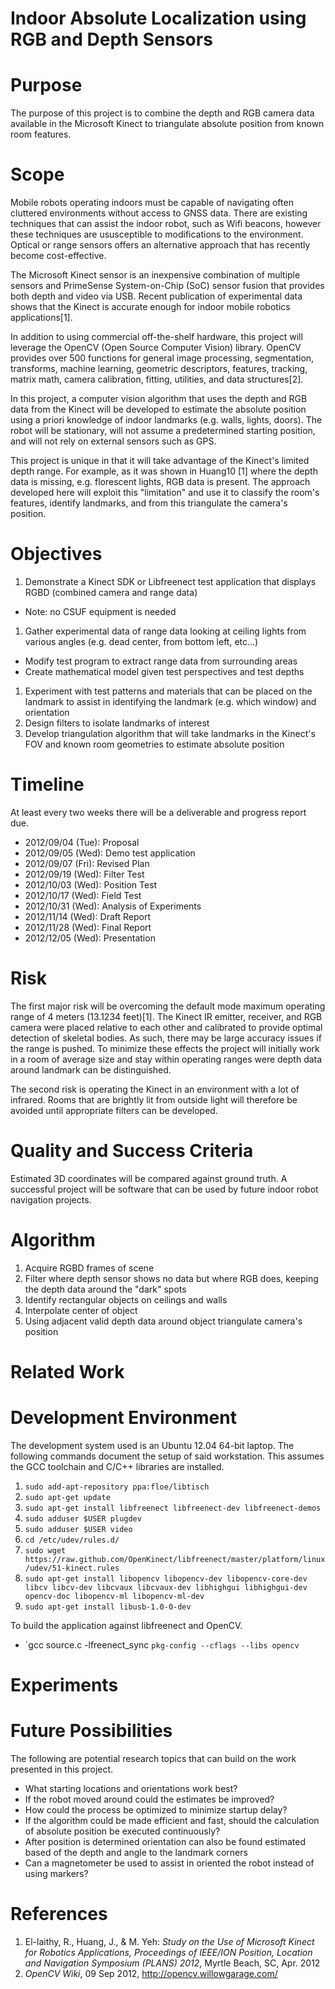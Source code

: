 Indoor Absolute Localization using RGB and Depth Sensors
========================================================

Purpose
=======

The purpose of this project is to combine the depth and RGB camera data available in the Microsoft Kinect to triangulate absolute position from known room features.

Scope
=====

Mobile robots operating indoors must be capable of navigating often cluttered environments without access to GNSS data. There are existing techniques that can assist the indoor robot, such as Wifi beacons, however these techniques are ususceptible to modifications to the environment. Optical or range sensors offers an alternative approach that has recently become cost-effective.

The Microsoft Kinect sensor is an inexpensive combination of multiple sensors and PrimeSense System-on-Chip (SoC) sensor fusion that provides both depth and video via USB. Recent publication of experimental data shows that the Kinect is accurate enough for indoor mobile robotics applications[1]. 

In addition to using commercial off-the-shelf hardware, this project will leverage the OpenCV (Open Source Computer Vision) library. OpenCV provides over 500 functions for general image processing, segmentation, transforms, machine learning, geometric descriptors, features, tracking, matrix math, camera calibration, fitting, utilities, and data structures[2].

In this project, a computer vision algorithm that uses the depth and RGB data from the Kinect will be developed to estimate the absolute position using a priori knowledge of indoor landmarks (e.g. walls, lights, doors). The robot will be stationary, will not assume a predetermined starting position, and will not rely on external sensors such as GPS.

This project is unique in that it will take advantage of the Kinect's limited depth range. For example, as it was shown in Huang10 [1] where the depth data is missing, e.g. florescent lights, RGB data is present. The approach developed here will exploit this "limitation" and use it to classify the room's features, identify landmarks, and from this triangulate the camera's position.

Objectives
==========

 1. Demonstrate a Kinect SDK or Libfreenect test application that displays RGBD (combined camera and range data)
  * Note: no CSUF equipment is needed
 1. Gather experimental data of range data looking at ceiling lights from various angles (e.g. dead center, from bottom left, etc...)
  * Modify test program to extract range data from surrounding areas
  * Create mathematical model given test perspectives and test depths
 1. Experiment with test patterns and materials that can be placed on the landmark to assist in identifying the landmark (e.g. which window) and orientation
 1. Design filters to isolate landmarks of interest
 1. Develop triangulation algorithm that will take landmarks in the Kinect's FOV and known room geometries to estimate absolute position
 
Timeline
========

At least every two weeks there will be a deliverable and progress report due.

 * 2012/09/04 (Tue): Proposal
 * 2012/09/05 (Wed): Demo test application
 * 2012/09/07 (Fri): Revised Plan
 * 2012/09/19 (Wed): Filter Test
 * 2012/10/03 (Wed): Position Test
 * 2012/10/17 (Wed): Field Test
 * 2012/10/31 (Wed): Analysis of Experiments
 * 2012/11/14 (Wed): Draft Report
 * 2012/11/28 (Wed): Final Report
 * 2012/12/05 (Wed): Presentation

Risk
====

The first major risk will be overcoming the default mode maximum operating range of 4 meters (13.1234 feet)[1]. The Kinect IR emitter, receiver, and RGB camera were placed relative to each other and calibrated to provide optimal detection of skeletal bodies. As such, there may be large accuracy issues if the range is pushed. To minimize these effects the project will initially work in a room of average size and stay within operating ranges were depth data around landmark can be distinguished.

The second risk is operating the Kinect in an environment with a lot of infrared. Rooms that are brightly lit from outside light will therefore be avoided until appropriate filters can be developed.

Quality and Success Criteria
============================

Estimated 3D coordinates will be compared against ground truth. A successful project will be software that can be used by future indoor robot navigation projects. 

Algorithm
=========

 1. Acquire RGBD frames of scene
 1. Filter where depth sensor shows no data but where RGB does, keeping the depth data around the "dark" spots
 1. Identify rectangular objects on ceilings and walls
 1. Interpolate center of object
 1. Using adjacent valid depth data around object triangulate camera's position

Related Work
============


Development Environment
=======================

The development system used is an Ubuntu 12.04 64-bit laptop. The following commands document the setup of said workstation. This assumes the GCC toolchain and C/C++ libraries are installed.

 1. `sudo add-apt-repository ppa:floe/libtisch`
 1. `sudo apt-get update`
 1. `sudo apt-get install libfreenect libfreenect-dev libfreenect-demos`
 1. `sudo adduser $USER plugdev`
 1. `sudo adduser $USER video`
 1. `cd /etc/udev/rules.d/`
 1. `sudo wget https://raw.github.com/OpenKinect/libfreenect/master/platform/linux/udev/51-kinect.rules`
 1. `sudo apt-get install libopencv libopencv-dev libopencv-core-dev libcv libcv-dev libcvaux libcvaux-dev libhighgui libhighgui-dev opencv-doc libopencv-ml libopencv-ml-dev`
 1. `sudo apt-get install libusb-1.0-0-dev`

To build the application against libfreenect and OpenCV.

 * `gcc source.c -lfreenect_sync ``pkg-config --cflags --libs opencv``

Experiments
===========


Future Possibilities
====================

The following are potential research topics that can build on the work presented in this project.

 * What starting locations and orientations work best?
 * If the robot moved around could the estimates be improved?
 * How could the process be optimized to minimize startup delay?
 * If the algorithm could be made efficient and fast, should the calculation of absolute position be executed continuously?
 * After position is determined orientation can also be found estimated based of the depth and angle to the landmark corners
 * Can a magnetometer be used to assist in oriented the robot instead of using markers?

References
==========

 1. El-laithy, R.,  Huang, J., & M. Yeh: _Study on the Use of Microsoft Kinect for Robotics Applications, Proceedings of IEEE/ION Position, Location and Navigation Symposium (PLANS) 2012_, Myrtle Beach, SC, Apr. 2012 
 1. _OpenCV Wiki_, 09 Sep 2012, <http://opencv.willowgarage.com/>

